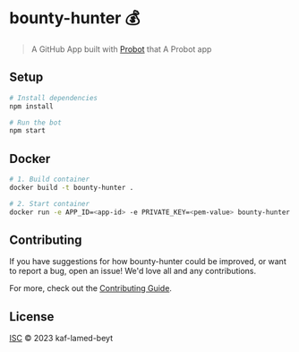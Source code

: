 # bounty-hunter 💰

> A GitHub App built with [Probot](https://github.com/probot/probot) that A Probot app

## Setup

```sh
# Install dependencies
npm install

# Run the bot
npm start
```

## Docker

```sh
# 1. Build container
docker build -t bounty-hunter .

# 2. Start container
docker run -e APP_ID=<app-id> -e PRIVATE_KEY=<pem-value> bounty-hunter
```

## Contributing

If you have suggestions for how bounty-hunter could be improved, or want to report a bug, open an issue! We'd love all and any contributions.

For more, check out the [Contributing Guide](CONTRIBUTING.md).

## License

[ISC](LICENSE) © 2023 kaf-lamed-beyt
